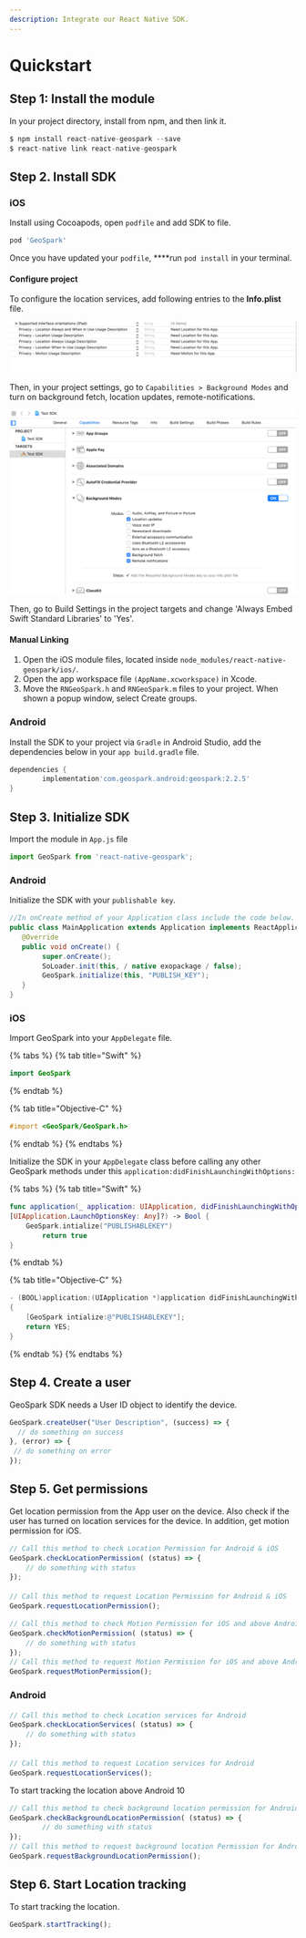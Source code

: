 ```yaml
---
description: Integrate our React Native SDK.
---
```


# Quickstart

## Step 1: Install the module

In your project directory, install from npm, and then link it.

```typescript
$ npm install react-native-geospark --save
$ react-native link react-native-geospark
```

## Step 2. Install SDK

### **iOS**

Install using Cocoapods, open `podfile` and add SDK to file.

```groovy
pod 'GeoSpark'
```

Once you have updated your `podfile`, ****run `pod install` in your terminal.

#### **Configure project**

To configure the location services, add following entries to the **Info.plist** file.

![](../.gitbook/assets/4.png)

Then, in your project settings, go to `Capabilities > Background Modes` and turn on background fetch, location updates, remote-notifications.

![](../.gitbook/assets/3%20%281%29%20%281%29.png)

Then, go to Build Settings in the project targets and change 'Always Embed Swift Standard Libraries' to 'Yes'.

####  **Manual Linking**

1. Open the iOS module files, located inside `node_modules/react-native-geospark/ios/`.
2. Open the app workspace file `(AppName.xcworkspace)` in Xcode.
3. Move the `RNGeoSpark.h` and `RNGeoSpark.m` files to your project. When shown a popup window, select Create groups.

### **Android**

Install the SDK to your project via `Gradle` in Android Studio, add the dependencies below in your `app build.gradle` file.

```groovy
dependencies {
        implementation'com.geospark.android:geospark:2.2.5' 
}
```

## Step 3. Initialize SDK

Import the module in `App.js` file

```jsx
import GeoSpark from 'react-native-geospark'; 
```

### **Android**

Initialize the SDK with your `publishable key`.

```java
//In onCreate method of your Application class include the code below.
public class MainApplication extends Application implements ReactApplication {
   @Override
   public void onCreate() {
        super.onCreate();
        SoLoader.init(this, / native exopackage / false);
        GeoSpark.initialize(this, "PUBLISH_KEY");
   }
}    
```

### **iOS**

Import GeoSpark into your `AppDelegate` file.

{% tabs %}
{% tab title="Swift" %}
```swift
import GeoSpark
```
{% endtab %}

{% tab title="Objective-C" %}
```objectivec
#import <GeoSpark/GeoSpark.h>
```
{% endtab %}
{% endtabs %}

Initialize the SDK in your `AppDelegate` class before calling any other GeoSpark methods under this `application:didFinishLaunchingWithOptions:`

{% tabs %}
{% tab title="Swift" %}
```swift
func application(_ application: UIApplication, didFinishLaunchingWithOptions launchOptions: 
[UIApplication.LaunchOptionsKey: Any]?) -> Bool {
    GeoSpark.intialize("PUBLISHABLEKEY")
        return true
}
```
{% endtab %}

{% tab title="Objective-C" %}
```objectivec
- (BOOL)application:(UIApplication *)application didFinishLaunchingWithOptions:(NSDictionary *)launchOptions 
{
    [GeoSpark intialize:@"PUBLISHABLEKEY"];
    return YES;
}
```
{% endtab %}
{% endtabs %}

## Step 4. Create a user

GeoSpark SDK needs a User ID object to identify the device.

```jsx
GeoSpark.createUser("User Description", (success) => { 
  // do something on success    
}, (error) => {
 // do something on error
});
```

## Step 5. Get permissions

Get location permission from the App user on the device. Also check if the user has turned on location services for the device. In addition, get motion permission for iOS.

```jsx
// Call this method to check Location Permission for Android & iOS
GeoSpark.checkLocationPermission( (status) => {
    // do something with status
});
​
// Call this method to request Location Permission for Android & iOS
GeoSpark.requestLocationPermission();
```

```jsx
// Call this method to check Motion Permission for iOS and above Android10
GeoSpark.checkMotionPermission( (status) => {
    // do something with status
});
// Call this method to request Motion Permission for iOS and above Android10
GeoSpark.requestMotionPermission();
```

### **Android**

```jsx
// Call this method to check Location services for Android
GeoSpark.checkLocationServices( (status) => {
    // do something with status
}); 
​
// Call this method to request Location services for Android
GeoSpark.requestLocationServices();
```

To start tracking the location above Android 10

```jsx
// Call this method to check background location permission for Android
GeoSpark.checkBackgroundLocationPermission( (status) => {
        // do something with status
});
// Call this method to request background location Permission for Android
GeoSpark.requestBackgroundLocationPermission();
```

## Step 6. Start Location tracking

To start tracking the location.

```jsx
GeoSpark.startTracking();
```

